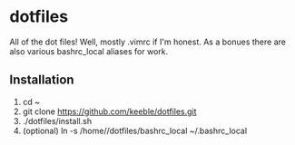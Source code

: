 # dotfiles
All of the dot files! Well, mostly .vimrc if I'm honest.
As a bonues there are also various bashrc_local aliases for work. 

## Installation
1. cd ~
2. git clone https://github.com/keeble/dotfiles.git
3. ./dotfiles/install.sh
4. (optional) ln -s /home/<user>/dotfiles/bashrc_local ~/.bashrc_local
